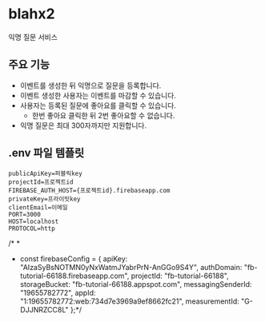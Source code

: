 # blahx2
익명 질문 서비스

## 주요 기능
* 이벤트를 생성한 뒤 익명으로 질문을 등록합니다.
* 이벤트 생성한 사용자는 이벤트를 마감할 수 있습니다.
* 사용자는 등록된 질문에 좋아요를 클릭할 수 있습니다.
  * 한번 좋아요 클릭한 뒤 2번 좋아요할 수 없습니다.
* 익명 질문은 최대 300자까지만 지원합니다.

## .env 파일 템플릿
```
publicApiKey=퍼블릭key
projectId=프로젝트id
FIREBASE_AUTH_HOST={프로젝트id}.firebaseapp.com
privateKey=프라이빗key
clientEmail=이메일
PORT=3000
HOST=localhost
PROTOCOL=http
```


/*
*
* const firebaseConfig = {
  apiKey: "AIzaSyBsNOTMN0yNxWatmJYabrPrN-AnGGo9S4Y",
  authDomain: "fb-tutorial-66188.firebaseapp.com",
  projectId: "fb-tutorial-66188",
  storageBucket: "fb-tutorial-66188.appspot.com",
  messagingSenderId: "19655782772",
  appId: "1:19655782772:web:734d7e3969a9ef8662fc21",
  measurementId: "G-DJJNRZCC8L"
  };*/